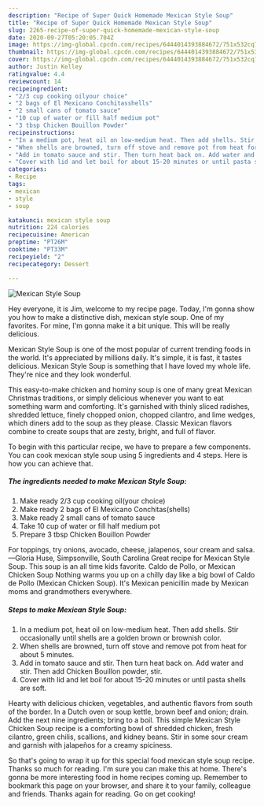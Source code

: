 ```yaml
---
description: "Recipe of Super Quick Homemade Mexican Style Soup"
title: "Recipe of Super Quick Homemade Mexican Style Soup"
slug: 2265-recipe-of-super-quick-homemade-mexican-style-soup
date: 2020-09-27T05:20:05.704Z
image: https://img-global.cpcdn.com/recipes/6444014393884672/751x532cq70/mexican-style-soup-recipe-main-photo.jpg
thumbnail: https://img-global.cpcdn.com/recipes/6444014393884672/751x532cq70/mexican-style-soup-recipe-main-photo.jpg
cover: https://img-global.cpcdn.com/recipes/6444014393884672/751x532cq70/mexican-style-soup-recipe-main-photo.jpg
author: Justin Kelley
ratingvalue: 4.4
reviewcount: 14
recipeingredient:
- "2/3 cup cooking oilyour choice"
- "2 bags of El Mexicano Conchitasshells"
- "2 small cans of tomato sauce"
- "10 cup of water or fill half medium pot"
- "3 tbsp Chicken Bouillon Powder"
recipeinstructions:
- "In a medium pot, heat oil on low-medium heat. Then add shells. Stir occasionally until shells are a golden brown or brownish color."
- "When shells are browned, turn off stove and remove pot from heat for about 5 minutes."
- "Add in tomato sauce and stir. Then turn heat back on. Add water and stir. Then add Chicken Bouillon powder, stir."
- "Cover with lid and let boil for about 15-20 minutes or until pasta shells are soft."
categories:
- Recipe
tags:
- mexican
- style
- soup

katakunci: mexican style soup 
nutrition: 224 calories
recipecuisine: American
preptime: "PT26M"
cooktime: "PT33M"
recipeyield: "2"
recipecategory: Dessert

---
```



![Mexican Style Soup](https://img-global.cpcdn.com/recipes/6444014393884672/751x532cq70/mexican-style-soup-recipe-main-photo.jpg)

Hey everyone, it is Jim, welcome to my recipe page. Today, I'm gonna show you how to make a distinctive dish, mexican style soup. One of my favorites. For mine, I'm gonna make it a bit unique. This will be really delicious.

Mexican Style Soup is one of the most popular of current trending foods in the world. It's appreciated by millions daily. It's simple, it is fast, it tastes delicious. Mexican Style Soup is something that I have loved my whole life. They're nice and they look wonderful.

This easy-to-make chicken and hominy soup is one of many great Mexican Christmas traditions, or simply delicious whenever you want to eat something warm and comforting. It&#39;s garnished with thinly sliced radishes, shredded lettuce, finely chopped onion, chopped cilantro, and lime wedges, which diners add to the soup as they please. Classic Mexican flavors combine to create soups that are zesty, bright, and full of flavor.


To begin with this particular recipe, we have to prepare a few components. You can cook mexican style soup using 5 ingredients and 4 steps. Here is how you can achieve that.

<!--inarticleads1-->

##### The ingredients needed to make Mexican Style Soup:

1. Make ready 2/3 cup cooking oil(your choice)
1. Make ready 2 bags of El Mexicano Conchitas(shells)
1. Make ready 2 small cans of tomato sauce
1. Take 10 cup of water or fill half medium pot
1. Prepare 3 tbsp Chicken Bouillon Powder


For toppings, try onions, avocado, cheese, jalapenos, sour cream and salsa. —Gloria Huse, Simpsonville, South Carolina Great recipe for Mexican Style Soup. This soup is an all time kids favorite. Caldo de Pollo, or Mexican Chicken Soup Nothing warms you up on a chilly day like a big bowl of Caldo de Pollo (Mexican Chicken Soup). It&#39;s Mexican penicillin made by Mexican moms and grandmothers everywhere. 

<!--inarticleads2-->

##### Steps to make Mexican Style Soup:

1. In a medium pot, heat oil on low-medium heat. Then add shells. Stir occasionally until shells are a golden brown or brownish color.
1. When shells are browned, turn off stove and remove pot from heat for about 5 minutes.
1. Add in tomato sauce and stir. Then turn heat back on. Add water and stir. Then add Chicken Bouillon powder, stir.
1. Cover with lid and let boil for about 15-20 minutes or until pasta shells are soft.


Hearty with delicious chicken, vegetables, and authentic flavors from south of the border. In a Dutch oven or soup kettle, brown beef and onion; drain. Add the next nine ingredients; bring to a boil. This simple Mexican Style Chicken Soup recipe is a comforting bowl of shredded chicken, fresh cilantro, green chilis, scallions, and kidney beans. Stir in some sour cream and garnish with jalapeños for a creamy spiciness. 

So that's going to wrap it up for this special food mexican style soup recipe. Thanks so much for reading. I'm sure you can make this at home. There's gonna be more interesting food in home recipes coming up. Remember to bookmark this page on your browser, and share it to your family, colleague and friends. Thanks again for reading. Go on get cooking!

